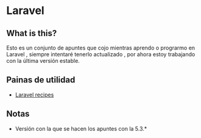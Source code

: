 # Laravel
## What is this?
Esto es un conjunto de apuntes que cojo mientras aprendo o prograrmo en Laravel
, siempre intentaré tenerlo actualizado , por ahora estoy trabajando con la
última versión estable.
## Painas de utilidad
* [Laravel recipes](http://laravel-recipes.com)

## Notas
* Versión con la que se hacen los apuntes con la 5.3.*
